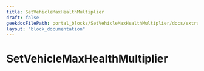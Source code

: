 ```yaml
---
title: SetVehicleMaxHealthMultiplier
draft: false
geekdocFilePath: portal_blocks/SetVehicleMaxHealthMultiplier/docs/extra.md
layout: "block_documentation"
---
```

# SetVehicleMaxHealthMultiplier